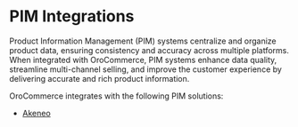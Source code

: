 <a id="integrations-pim"></a>

# PIM Integrations

Product Information Management (PIM) systems centralize and organize product data, ensuring consistency and accuracy across multiple platforms. When integrated with OroCommerce, PIM systems enhance data quality, streamline multi-channel selling, and improve the customer experience by delivering accurate and rich product information.

OroCommerce integrates with the following PIM solutions:

* [Akeneo](akeneo.md#integrations-pim-akeneo)
